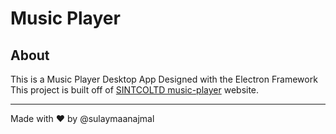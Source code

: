 # Music Player
 ## About

 This is a Music Player Desktop App Designed with the Electron Framework This project is built off of [SINTCOLTD music-player](https://github.com/SintcoLTD/music-player) website.

 ---

Made with ❤️ by @sulaymaanajmal